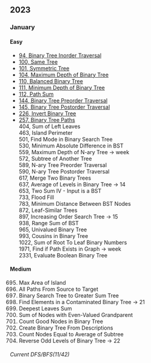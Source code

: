 ## 2023
### January
#### Easy
- [94, Binary Tree Inorder Traversal](https://sour-othnielia-55f.notion.site/94-Binary-Tree-Inorder-Traversal-e6ce6f7a9cea40ea8948d1581d2ca717)  
- [100, Same Tree](https://sour-othnielia-55f.notion.site/100-Same-Tree-72e17656c1df46639d234e781d090004)  
- [101, Symmetric Tree](https://sour-othnielia-55f.notion.site/101-Symmetric-Tree-e38288a81ff448acb2c9a5c719afb01e)  
- [104, Maximum Depth of Binary Tree](https://sour-othnielia-55f.notion.site/104-Maximum-Depth-of-Binary-Tree-fd0c5871f9954088bd6a3363581f3cc8)  
- [110, Balanced Binary Tree](https://sour-othnielia-55f.notion.site/111-Minimum-Depth-of-Binary-Tree-4f9ccc06088d4f0cbd6e857ce1141a56)  
- [111, Minimum Depth of Binary Tree](https://sour-othnielia-55f.notion.site/111-Minimum-Depth-of-Binary-Tree-4f9ccc06088d4f0cbd6e857ce1141a56)
- [112, Path Sum](https://sour-othnielia-55f.notion.site/112-Path-Sum-0dd38761265846cea2bc34fc4005a2e2)
- [144, Binary Tree Preorder Traversal](https://sour-othnielia-55f.notion.site/144-Binary-Tree-Preorder-Traversal-49fec507aba944fc85506d7e504817dd)  
- [145, Binary Tree Postorder Traversal](https://sour-othnielia-55f.notion.site/145-Binary-Tree-Postorder-Traversal-2364f973ebc24b1ba7c75870cc195606)
- [226, Invert Binary Tree](https://sour-othnielia-55f.notion.site/226-Invert-Binary-Tree-c23e6a71458a4a1abd4c90765f2d9650)
- [257, Binary Tree Paths](https://sour-othnielia-55f.notion.site/257-Binary-Tree-Paths-de89a8221ba04304a9cf6aa633dc81f2)  
404, Sum of Left Leaves  
463, Island Perimeter  
501, Find Mode in Binary Search Tree  
530, Minimum Absolute Difference in BST  
559, Maximum Depth of N-ary Tree  -> week  
572, Subtree of Another Tree  
589, N-ary Tree Preorder Traversal  
590, N-ary Tree Postorder Traversal  
617, Merge Two Binary Trees  
637, Average of Levels in Binary Tree  -> 14  
653, Two Sum IV - Input is a BST  
733, Flood Fill  
783, Minimum Distance Between BST Nodes  
872, Leaf-Similar Trees  
897, Increasing Order Search Tree  -> 15  
938, Range Sum of BST    
965, Univalued Binary Tree  
993, Cousins in Binary Tree  
1022, Sum of Root To Leaf Binary Numbers   
1971, Find if Path Exists in Graph  -> week  
2331, Evaluate Boolean Binary Tree  

#### Medium
695. Max Area of Island  
797. All Paths From Source to Target  
1038. Binary Search Tree to Greater Sum Tree  
1261. Find Elements in a Contaminated Binary Tree  -> 21  
1302. Deepest Leaves Sum  
1315. Sum of Nodes with Even-Valued Grandparent  
1448. Count Good Nodes in Binary Tree    
2196. Create Binary Tree From Descriptions  
2265. Count Nodes Equal to Average of Subtree   
2415. Reverse Odd Levels of Binary Tree -> 22

###### Current DFS/BFS(11/42)
